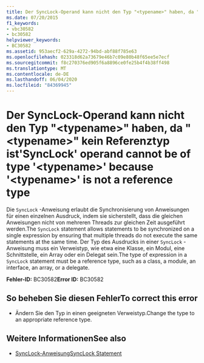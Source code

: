 ```yaml
---
title: Der SyncLock-Operand kann nicht den Typ "<typename>" haben, da "<typename>" kein Referenztyp ist
ms.date: 07/20/2015
f1_keywords:
- vbc30582
- bc30582
helpviewer_keywords:
- BC30582
ms.assetid: 953aecf2-629a-4272-94bd-abf88f785e63
ms.openlocfilehash: 023318d62a73679e46b7c09e80b48f65ee5e7ecf
ms.sourcegitcommit: f8c270376ed905f6a8896ce0fe25b4f4b38ff498
ms.translationtype: MT
ms.contentlocale: de-DE
ms.lasthandoff: 06/04/2020
ms.locfileid: "84369945"
---
```

# <a name="synclock-operand-cannot-be-of-type-typename-because-typename-is-not-a-reference-type"></a><span data-ttu-id="4c625-102">Der SyncLock-Operand kann nicht den Typ "\<typename>" haben, da "\<typename>" kein Referenztyp ist</span><span class="sxs-lookup"><span data-stu-id="4c625-102">'SyncLock' operand cannot be of type '\<typename>' because '\<typename>' is not a reference type</span></span>
<span data-ttu-id="4c625-103">Die `SyncLock` -Anweisung erlaubt die Synchronisierung von Anweisungen für einen einzelnen Ausdruck, indem sie sicherstellt, dass die gleichen Anweisungen nicht von mehreren Threads zur gleichen Zeit ausgeführt werden.</span><span class="sxs-lookup"><span data-stu-id="4c625-103">The `SyncLock` statement allows statements to be synchronized on a single expression by ensuring that multiple threads do not execute the same statements at the same time.</span></span> <span data-ttu-id="4c625-104">Der Typ des Ausdrucks in einer `SyncLock` -Anweisung muss ein Verweistyp, wie etwa eine Klasse, ein Modul, eine Schnittstelle, ein Array oder ein Delegat sein.</span><span class="sxs-lookup"><span data-stu-id="4c625-104">The type of expression in a `SyncLock` statement must be a reference type, such as a class, a module, an interface, an array, or a delegate.</span></span>  
  
 <span data-ttu-id="4c625-105">**Fehler-ID:** BC30582</span><span class="sxs-lookup"><span data-stu-id="4c625-105">**Error ID:** BC30582</span></span>  
  
## <a name="to-correct-this-error"></a><span data-ttu-id="4c625-106">So beheben Sie diesen Fehler</span><span class="sxs-lookup"><span data-stu-id="4c625-106">To correct this error</span></span>  
  
- <span data-ttu-id="4c625-107">Ändern Sie den Typ in einen geeigneten Verweistyp.</span><span class="sxs-lookup"><span data-stu-id="4c625-107">Change the type to an appropriate reference type.</span></span>  
  
## <a name="see-also"></a><span data-ttu-id="4c625-108">Weitere Informationen</span><span class="sxs-lookup"><span data-stu-id="4c625-108">See also</span></span>

- [<span data-ttu-id="4c625-109">SyncLock-Anweisung</span><span class="sxs-lookup"><span data-stu-id="4c625-109">SyncLock Statement</span></span>](../language-reference/statements/synclock-statement.md)
